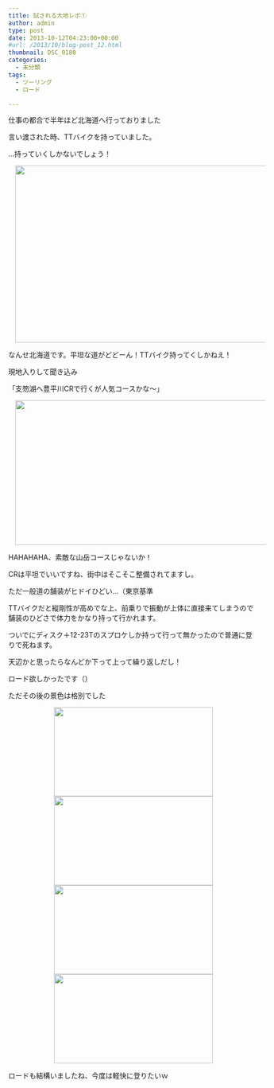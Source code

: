 ```yaml
---
title: 試される大地レポ①
author: admin
type: post
date: 2013-10-12T04:23:00+00:00
#url: /2013/10/blog-post_12.html
thumbnail: DSC_0180
categories:
  - 未分類
tags:
  - ツーリング
  - ロード

---
```

仕事の都合で半年ほど北海道へ行っておりました

言い渡された時、TTバイクを持っていました。

…持っていくしかないでしょう！



<div class="separator" style="clear: both; text-align: center;">
  <a href="DSC_0180" imageanchor="1" style="margin-left: 1em; margin-right: 1em;"><img border="0" src="DSC_0180" height="356" width="640" /></a>
</div>

なんせ北海道です。平坦な道がどどーん！TTバイク持ってくしかねえ！

現地入りして聞き込み

「支笏湖へ豊平川CRで行くが人気コースかな～」



<div class="separator" style="clear: both; text-align: center;">
  <a href="無題-1024x470.png" imageanchor="1" style="margin-left: 1em; margin-right: 1em;"><img border="0" src="無題-1024x470.png" height="291" width="640" /></a>
</div>

HAHAHAHA、素敵な山岳コースじゃないか！

CRは平坦でいいですね、街中はそこそこ整備されてますし。

ただ一般道の舗装がヒドイひどい…（東京基準

TTバイクだと縦剛性が高めでな上、前乗りで振動が上体に直接来てしまうので舗装のひどさで体力をかなり持って行かれます。

ついでにディスク＋12-23Tのスプロケしか持って行って無かったので普通に登りで死ねます。

天辺かと思ったらなんどか下って上って繰り返しだし！

ロード欲しかったです（）

ただその後の景色は格別でした



<div class="separator" style="clear: both; text-align: center;">
  <a href="DSC_0182" imageanchor="1" style="margin-left: 1em; margin-right: 1em;"><img border="0" src="DSC_0182" height="179" width="320" /></a>
</div>



<div class="separator" style="clear: both; text-align: center;">
  <a href="DSC_0183" imageanchor="1" style="margin-left: 1em; margin-right: 1em;"><img border="0" src="DSC_0183" height="179" width="320" /></a>
</div>



<div class="separator" style="clear: both; text-align: center;">
  <a href="DSC_0184" imageanchor="1" style="margin-left: 1em; margin-right: 1em;"><img border="0" src="DSC_0184" height="179" width="320" /></a>
</div>



<div class="separator" style="clear: both; text-align: center;">
  <a href="DSC_0185" imageanchor="1" style="margin-left: 1em; margin-right: 1em;"><img border="0" src="DSC_0185" height="179" width="320" /></a>
</div>

<div class="separator" style="clear: both; text-align: center;">
</div>

<div class="separator" style="clear: both; text-align: center;">
</div>

ロードも結構いましたね、今度は軽快に登りたいｗ
